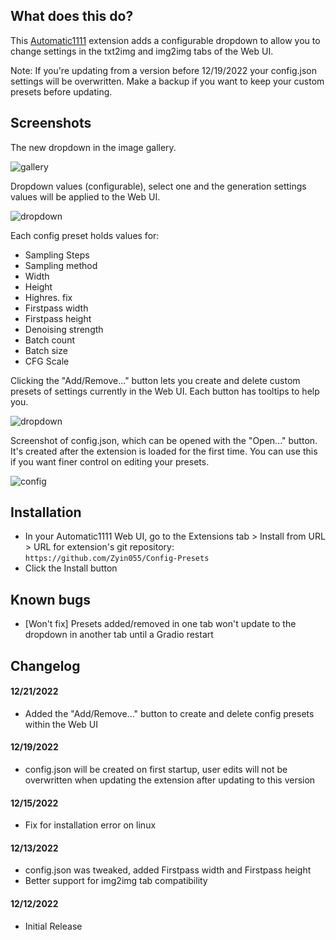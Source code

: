 ## What does this do?
This [Automatic1111](https://github.com/AUTOMATIC1111/stable-diffusion-webui) extension adds a configurable dropdown to allow you to change settings in the txt2img and img2img tabs of the Web UI.

Note: If you're updating from a version before 12/19/2022 your config.json settings will be overwritten. Make a backup if you want to keep your custom presets before updating.

## Screenshots
The new dropdown in the image gallery.

![gallery](https://i.imgur.com/ef0p7wM.jpg)

Dropdown values (configurable), select one and the generation settings values will be applied to the Web UI.

![dropdown](https://i.imgur.com/hWpoR9N.jpg)

Each config preset holds values for:
* Sampling Steps
* Sampling method
* Width
* Height
* Highres. fix
* Firstpass width
* Firstpass height
* Denoising strength
* Batch count
* Batch size
* CFG Scale

Clicking the "Add/Remove..." button lets you create and delete custom presets of settings currently in the Web UI. Each button has tooltips to help you.

![dropdown](https://i.imgur.com/OD8wcSt.jpg)

Screenshot of config.json, which can be opened with the "Open..." button. It's created after the extension is loaded for the first time. You can use this if you want finer control on editing your presets.

![config](https://i.imgur.com/acFy6Hq.jpg)

## Installation
* In your Automatic1111 Web UI, go to the Extensions tab > Install from URL > URL for extension's git repository: `https://github.com/Zyin055/Config-Presets`
* Click the Install button

## Known bugs
* [Won't fix] Presets added/removed in one tab won't update to the dropdown in another tab until a Gradio restart

## Changelog
#### 12/21/2022
* Added the "Add/Remove..." button to create and delete config presets within the Web UI
#### 12/19/2022
* config.json will be created on first startup, user edits will not be overwritten when updating the extension after updating to this version
#### 12/15/2022
* Fix for installation error on linux
#### 12/13/2022
* config.json was tweaked, added Firstpass width and Firstpass height
* Better support for img2img tab compatibility
#### 12/12/2022
* Initial Release
